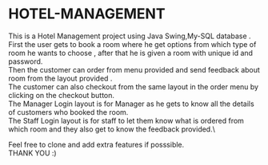 # HOTEL-MANAGEMENT
This is a Hotel Management project using Java Swing,My-SQL database .\
First the user gets to book a room where he get options from which type of room he wants to choose , after that he is given a room with unique id and password.\
Then the customer can order from menu provided and send feedback about room from the layout provided .\
The customer can also checkout from the same layout in the order menu by clicking on the checkout button.\
The Manager Login layout is for Manager as he gets to know all the details of customers who booked the room.\
The Staff Login layout is for staff to let them know what is ordered from which room and they also get to know the feedback provided.\

 Feel free to clone and add extra features if posssible.\
 THANK YOU :)
